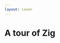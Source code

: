 ```yaml
---
layout: cover
---
```

<h1 class="">A <span class="color:zig">tour</span> of Zig <ZigLogo /></h1>

<!-- Add image here, contacts, URLs, etc -->

<!-- https://demo.sli.dev/composable-vue/1 -->

<!-- <Toc columns=2 /> -->

<!--
My notes...
-->

